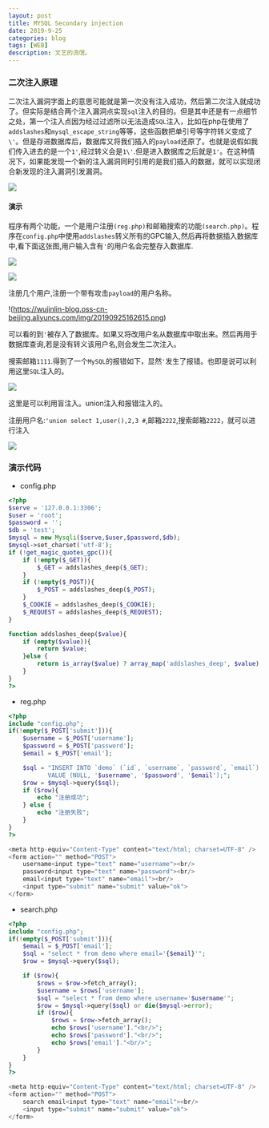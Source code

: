 ```yaml
---
layout: post
title: MYSQL Secondary injection
date: 2019-9-25
categories: blog
tags: [WEB]
description: 文艺的流氓。
---
```


### 二次注入原理

二次注入漏洞字面上的意思可能就是第一次没有注入成功，然后第二次注入就成功了。但实际是结合两个注入漏洞点实现`sql`注入的目的。但是其中还是有一点细节之处，第一个注入点因为经过过滤所以无法造成`SQL`注入，比如在php在使用了`addslashes`和`mysql_escape_string`等等，这些函数把单引号等字符转义变成了`\'`。但是存进数据库后，数据库又将我们插入的`payload`还原了。也就是说假如我们传入进去的是一个`1'`,经过转义会是`1\'`.但是进入数据库之后就是`1'`。在这种情况下，如果能发现一个新的注入漏洞同时引用的是我们插入的数据，就可以实现闭合新发现的注入漏洞引发漏洞。

![](https://wujinlin-blog.oss-cn-beijing.aliyuncs.com/img/20190925162445.png)

#### 演示

程序有两个功能，一个是用户注册`(reg.php)`和邮箱搜索的功能`(search.php)`。程序在`config.php`中使用`addslashes`转义所有的GPC输入,然后再将数据插入数据库中,看下面这张图,用户输入含有`'`的用户名会完整存入数据库.

![](https://wujinlin-blog.oss-cn-beijing.aliyuncs.com/img/20190925162428.png)

![](https://wujinlin-blog.oss-cn-beijing.aliyuncs.com/img/20190925163202.png)

注册几个用户,注册一个带有攻击`payload`的用户名称。

!(https://wujinlin-blog.oss-cn-beijing.aliyuncs.com/img/20190925162615.png)

可以看的到`'`被存入了数据库。如果又将改用户名从数据库中取出来。然后再用于数据库查询,若是没有转义该用户名,则会发生二次注入。

搜索邮箱`1111`.得到了一个`MySQL`的报错如下，显然`'`发生了报错。也即是说可以利用这里`SQL`注入的。

![](https://wujinlin-blog.oss-cn-beijing.aliyuncs.com/img/20190925163037.png)

这里是可以利用盲注入。union注入和报错注入的。

注册用户名:`'union select 1,user(),2,3 #`,邮箱`2222`,搜索邮箱`2222`，就可以进行注入

![](https://wujinlin-blog.oss-cn-beijing.aliyuncs.com/img/20190925163757.png)

### 演示代码

- config.php

```php
<?php
$serve = '127.0.0.1:3306';
$user = 'root';
$password = '';
$db = 'test';
$mysql = new Mysqli($serve,$user,$password,$db);
$mysql->set_charset('utf-8');
if (!get_magic_quotes_gpc()){
    if (!empty($_GET)){
        $_GET = addslashes_deep($_GET);
    }
    if (!empty($_POST)){
        $_POST = addslashes_deep($_POST);
    }
    $_COOKIE = addslashes_deep($_COOKIE);
    $_REQUEST = addslashes_deep($_REQUEST);
}

function addslashes_deep($value){
    if (empty($value)){
        return $value;
    }else {
        return is_array($value) ? array_map('addslashes_deep', $value): addslashes($value);
    }
}
?>
```

- reg.php

```php
<?php
include "config.php";
if(!empty($_POST['submit'])){
    $username = $_POST['username'];
    $password = $_POST['password'];
    $email = $_POST['email'];

    $sql = "INSERT INTO `demo` (`id`, `username`, `password`, `email`)
           VALUE (NULL, '$username', '$password', '$email');";
    $row = $mysql->query($sql);
    if ($row){
        echo "注册成功";
    } else {
        echo "注册失败";
    }
}
?>

<meta http-equiv="Content-Type" content="text/html; charset=UTF-8" />
<form action="" method="POST">
    username<input type="text" name="username"><br/>
    password<input type="text" name="password"><br/>
    email<input type="text" name="email"><br/>
    <input type="submit" name="submit" value="ok">
</form>
```



- search.php

```php
<?php
include "config.php";
if(!empty($_POST['submit'])){
    $email = $_POST['email'];
    $sql = "select * from demo where email='{$email}'";
    $row = $mysql->query($sql);

    if ($row){
        $rows = $row->fetch_array();
        $username = $rows['username'];
        $sql = "select * from demo where username='$username'";
        $row = $mysql->query($sql) or die($mysql->error);
        if ($row){
            $rows = $row->fetch_array();
            echo $rows['username']."<br/>";
            echo $rows['password']."<br/>";
            echo $rows['email']."<br/>";
        }
    }
}
?>

<meta http-equiv="Content-Type" content="text/html; charset=UTF-8" />
<form action="" method="POST">
    search email<input type="text" name="email"><br/>
    <input type="submit" name="submit" value="ok">
</form>
```

